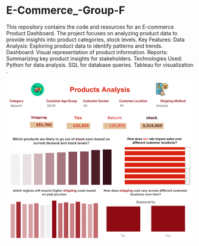 # E-Commerce_-Group-F
This repository contains the code and resources for an E-commerce Product Dashboard. The project focuses on analyzing product data to provide insights into product categories, stock levels. 
Key Features: Data Analysis: Exploring product data to identify patterns and trends.  
Dashboard: Visual representation of product information.
Reports: Summarizing key product insights for stakeholders.
Technologies Used: Python for data analysis.  SQL for database queries.  Tableau for visualization .

![E-Commerce Dashboard](https://github.com/Safaa9924/E-Commerce_-Group-F/blob/1965a8ebc9416910523d4672d9b2e960b045cdc6/Dashboard%201%20(3).png?raw=true)
